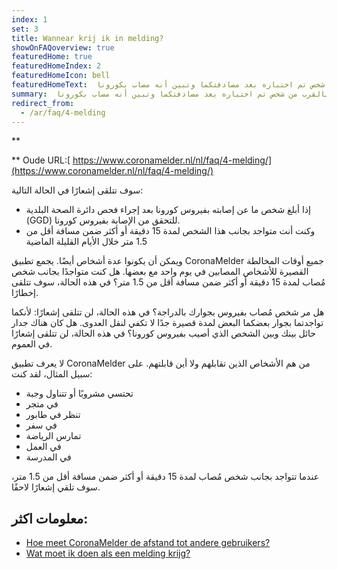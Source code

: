 ```yaml
---
index: 1
set: 3
title: Wannear krij ik in melding?
showOnFAQoverview: true
featuredHome: true
featuredHomeIndex: 2
featuredHomeIcon: bell
featuredHomeText:  بعد أن تواجدت بالقرب من شخص تم اختباره بعد مصادفتكما وتبين أنه مصاب بكورونا.
summary:  بعد أن تواجدت بالقرب من شخص تم اختباره بعد مصادفتكما وتبين أنه مصاب بكورونا.
redirect_from: 
  - /ar/faq/4-melding
---
```

 **

** Oude URL:[ https://www.coronamelder.nl/nl/faq/4-melding/](https://www.coronamelder.nl/nl/faq/4-melding/)



سوف تتلقى إشعارًا في الحالة التالية:

- إذا أبلغ شخص ما عن إصابته بفيروس كورونا بعد إجراء فحص دائرة الصحة البلدية (GGD) للتحقق من الإصابة بفيروس كورونا.
- وكنت أنت متواجد بجانب هذا الشخص لمدة 15 دقيقة أو أكثر ضمن مسافة أقل من 1.5 متر خلال الأيام القليلة الماضية

ويمكن أن يكونوا عدة أشخاص أيضًا. يجمع تطبيق CoronaMelder جميع أوقات المخالطة القصيرة للأشخاص المصابين في يوم واحد مع بعضها. هل كنت متواجدًا بجانب شخص مُصاب لمدة 15 دقيقة أو أكثر ضمن مسافة أقل من 1.5 متر؟ في هذه الحالة، سوف تتلقى إخطارًا.

هل مر شخص مُصاب بفيروس بجوارك بالدراجة؟ في هذه الحالة، لن تتلقى إشعارًا: لأنكما تواجدتما بجوار بعضكما البعض لمدة قصيرة جدًا لا تكفي لنقل العدوى. هل كان هناك جدار حائل بينك وبين الشخص الذي أصيب بفيروس كورونا؟ في هذه الحالة، لن تتلقى إشعارًا في العموم.

لا يعرف تطبيق CoronaMelder من هم الأشخاص الذين تقابلهم ولا أين قابلتهم. على سبيل المثال، لقد كنت:

- تحتسي مشروبًا أو تتناول وجبة
- في متجر
- تنظر في طابور
- في سفر
- تمارس الرياضة
- في العمل
- في المدرسة

عندما تتواجد بجانب شخص مُصاب لمدة 15 دقيقة أو أكثر ضمن مسافة أقل من 1.5 متر، سوف تلقي إشعارًا لاحقًا.

## معلومات اكثر:

- [Hoe meet CoronaMelder de afstand tot andere gebruikers?](/{{page.lang}}/faq/2-1-hoe-meet-coronamelder-de-afstand) 
- [Wat moet ik doen als een melding krijg?](/{{page.lang}}/faq/1-5-wat-moet-ik-doen-als-ik-een-melding-krijg)
